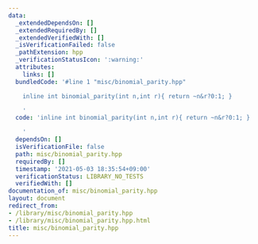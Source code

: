 ```yaml
---
data:
  _extendedDependsOn: []
  _extendedRequiredBy: []
  _extendedVerifiedWith: []
  _isVerificationFailed: false
  _pathExtension: hpp
  _verificationStatusIcon: ':warning:'
  attributes:
    links: []
  bundledCode: '#line 1 "misc/binomial_parity.hpp"

    inline int binomial_parity(int n,int r){ return ~n&r?0:1; }

    '
  code: 'inline int binomial_parity(int n,int r){ return ~n&r?0:1; }

    '
  dependsOn: []
  isVerificationFile: false
  path: misc/binomial_parity.hpp
  requiredBy: []
  timestamp: '2021-05-03 18:35:54+09:00'
  verificationStatus: LIBRARY_NO_TESTS
  verifiedWith: []
documentation_of: misc/binomial_parity.hpp
layout: document
redirect_from:
- /library/misc/binomial_parity.hpp
- /library/misc/binomial_parity.hpp.html
title: misc/binomial_parity.hpp
---
```

